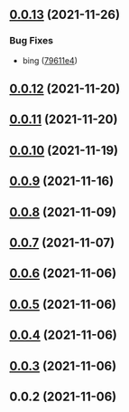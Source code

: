 ## [0.0.13](https://github.com/peterroe/Unge-UI/compare/v0.0.12...v0.0.13) (2021-11-26)


### Bug Fixes

* bing ([79611e4](https://github.com/peterroe/Unge-UI/commit/79611e4afdbee2c53dbbd5fd47108aa031a21eb9))



## [0.0.12](https://github.com/peterroe/Unge-UI/compare/v0.0.11...v0.0.12) (2021-11-20)



## [0.0.11](https://github.com/peterroe/Unge-UI/compare/v0.0.10...v0.0.11) (2021-11-20)



## [0.0.10](https://github.com/peterroe/Unge-UI/compare/v0.0.9...v0.0.10) (2021-11-19)



## [0.0.9](https://github.com/peterroe/Unge-UI/compare/v0.0.8...v0.0.9) (2021-11-16)



## [0.0.8](https://github.com/peterroe/Unge-UI/compare/v0.0.7...v0.0.8) (2021-11-09)



## [0.0.7](https://github.com/peterroe/Unge-UI/compare/v0.0.6...v0.0.7) (2021-11-07)



## [0.0.6](https://github.com/peterroe/Unge-UI/compare/v0.0.5...v0.0.6) (2021-11-06)



## [0.0.5](https://github.com/peterroe/Unge-UI/compare/v0.0.4...v0.0.5) (2021-11-06)



## [0.0.4](https://github.com/peterroe/Unge-UI/compare/v0.0.3...v0.0.4) (2021-11-06)



## [0.0.3](https://github.com/peterroe/Unge-UI/compare/v0.0.2...v0.0.3) (2021-11-06)



## 0.0.2 (2021-11-06)



